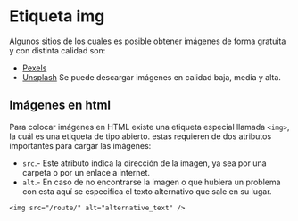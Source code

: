 # Etiqueta img

Algunos sitios de los cuales es posible obtener imágenes de forma gratuita y con distinta calidad son:
- [Pexels](https://www.pexels.com/es-es/)
- [Unsplash](https://unsplash.com/)
Se puede descargar imágenes en calidad baja, media y alta.

## Imágenes en html

Para colocar imágenes en HTML existe una etiqueta especial llamada `<img>`, la cuál es una etiqueta de tipo abierto. estas requieren de dos atributos importantes para cargar las imágenes:
- `src`.- Este atributo indica la dirección de la imagen, ya sea por una carpeta o por un enlace a internet.
- `alt`.- En caso de no encontrarse la imagen o que hubiera un problema con esta aquí se especifica el texto alternativo que sale en su lugar.

~~~
<img src="/route/" alt="alternative_text" />
~~~
